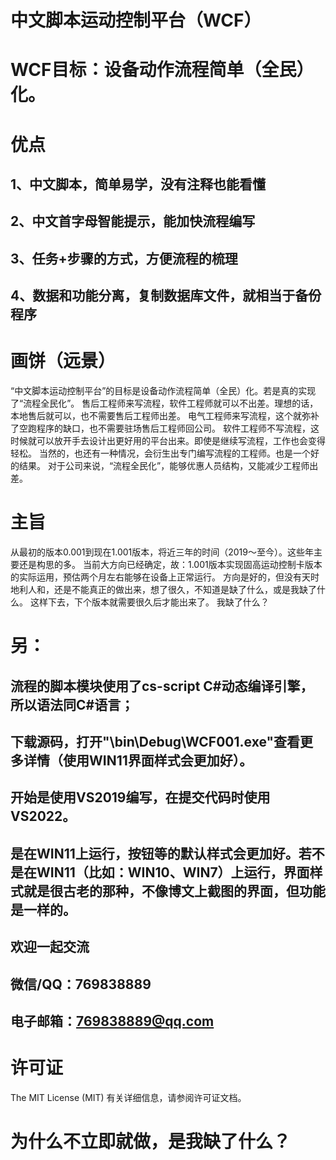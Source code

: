 # 中文脚本运动控制平台（WCF）
# WCF目标：设备动作流程简单（全民）化。

# 优点
## 1、中文脚本，简单易学，没有注释也能看懂
## 2、中文首字母智能提示，能加快流程编写
## 3、任务+步骤的方式，方便流程的梳理
## 4、数据和功能分离，复制数据库文件，就相当于备份程序

# 画饼（远景）
“中文脚本运动控制平台”的目标是设备动作流程简单（全民）化。若是真的实现了“流程全民化”。
售后工程师来写流程，软件工程师就可以不出差。理想的话，本地售后就可以，也不需要售后工程师出差。
电气工程师来写流程，这个就弥补了空跑程序的缺口，也不需要驻场售后工程师回公司。
软件工程师不写流程，这时候就可以放开手去设计出更好用的平台出来。即使是继续写流程，工作也会变得轻松。
当然的，也还有一种情况，会衍生出专门编写流程的工程师。也是一个好的结果。
对于公司来说，“流程全民化”，能够优惠人员结构，又能减少工程师出差。

# 主旨
从最初的版本0.001到现在1.001版本，将近三年的时间（2019～至今）。这些年主要还是构思的多。
当前大方向已经确定，故：1.001版本实现固高运动控制卡版本的实际运用，预估两个月左右能够在设备上正常运行。
方向是好的，但没有天时地利人和，还是不能真正的做出来，想了很久，不知道是缺了什么，或是我缺了什么。
这样下去，下个版本就需要很久后才能出来了。
我缺了什么？

# 另：
## 流程的脚本模块使用了cs-script C#动态编译引擎，所以语法同C#语言；

## 下载源码，打开"\bin\Debug\WCF001.exe"查看更多详情（使用WIN11界面样式会更加好）。

## 开始是使用VS2019编写，在提交代码时使用VS2022。

## 是在WIN11上运行，按钮等的默认样式会更加好。若不是在WIN11（比如：WIN10、WIN7）上运行，界面样式就是很古老的那种，不像博文上截图的界面，但功能是一样的。

## 欢迎一起交流
## 微信/QQ：769838889
## 电子邮箱：769838889@qq.com

# 许可证
The MIT License (MIT) 有关详细信息，请参阅许可证文档。 

# 为什么不立即就做，是我缺了什么？
